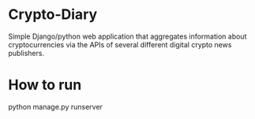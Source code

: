 # Crypto-Diary
Simple Django/python web application that aggregates information about cryptocurrencies via the APIs of several different digital crypto news publishers.  

# How to run
python manage.py runserver
